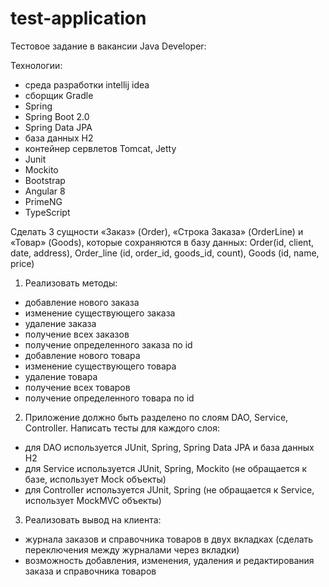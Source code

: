 # test-application

Тестовое задание в вакансии Java Developer:

Технологии: 
- среда разработки intellij idea
- сборщик Gradle
- Spring
- Spring Boot 2.0
- Spring Data JPA
- база данных H2
- контейнер сервлетов Tomcat, Jetty
- Junit
- Mockito
- Bootstrap
- Angular 8
- PrimeNG
- TypeScript

Сделать 3 сущности «Заказ» (Order), «Строка Заказа» (OrderLine) и «Товар» (Goods), которые
сохраняются в базу данных: Order(id, client, date, address), Order_line (id, order_id, goods_id, count), Goods (id, name, price)

1. Реализовать методы:
- добавление нового заказа
- изменение существующего заказа
- удаление заказа
- получение всех заказов
- получение определенного заказа по id
- добавление нового товара
- изменение существующего товара
- удаление товара
- получение всех товаров
- получение определенного товара по id


2. Приложение должно быть разделено по слоям DAO, Service, Controller. Написать тесты для каждого слоя:
- для DAO используется JUnit, Spring, Spring Data JPA и база данных H2
- для Service используется JUnit, Spring, Mockito (не обращается к базе, использует Mock объекты)
- для Controller используется JUnit, Spring (не обращается к Service, использует MockMVC объекты)

3. Реализовать вывод на клиента:
- журнала заказов и справочника товаров в двух вкладках (сделать переключения между
журналами через вкладки)
- возможность добавления, изменения, удаления и редактирования заказа и справочника товаров

